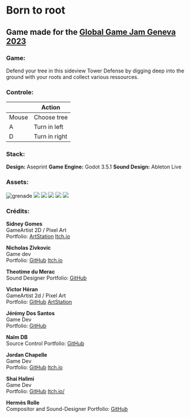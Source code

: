 # Born to root

## Game made for the [Global Game Jam Geneva 2023](https://globalgamejam.org/2023/jam-sites/global-game-jam-geneva)

### Game:
Defend your tree in this sideview Tower Defense by digging deep into the ground with your roots and collect various ressources.  

### Controle:
|  | Action |
|--|--|
| Mouse | Choose tree |
| A | Turn in left |
| D | Turn in right |


### Stack:
**Design:** Aseprint 
**Game Engine:** Godot 3.5.1
**Sound Design:** Ableton Live

### Assets:

![grenade](./assets/gif/grenade.gif)
![](./assets/gif/opp_Roots_attack.gif)
![](./assets/gif/opp_Roots_pyro_attack.gif)
![](./assets/gif/opp_Roots_pyro_walk.gif)
![](./assets/gif/opp_Roots_walk.gif)
![](./assets/gif/Willow_Tree_attack.gif)


### Crédits:
**Sidney Gomes**  
GameArtist 2D / Pixel Art  
Portfolio: [ArtStation](https://www.artstation.com/sid_octopouce) [Itch.io](https://sid-fr.itch.io/)

**Nicholas Zivkovic**  
Game dev  
Portfolio: [GitHub](https://github.com/znichola) [Itch.io](https://znichola.itch.io/)

**Theotime du Merac**  
Sound Designer
Portfolio: [GitHub](https://github.com/trubat-d)

**Victor Héran**  
GameArtist 2d / Pixel Art  
Portfolio: [GitHub](https://github.com/LeRoiErrant) [ArtStation](https://www.artstation.com/le_roi_errant)

**Jérémy Dos Santos**  
Game Dev  
Portfolio: [GitHub](https://github.com/0xOnyx)

**Naïm DB**  
Source Control
Portfolio: [GitHub](https://github.com/naimdb)

**Jordan Chapelle**  
Game Dev  
Portfolio:  [GitHub](https://github.com/lebojo)  [Itch.io](https://lebojo.itch.io/)

**Shai Halimi**  
Game Dev  
Portfolio: [GitHub](https://github.com/werterhalimi) [Itch.io/](https://sha256.itch.io/)

**Hermès Rolle**  
Compositor and Sound-Designer
Portfolio: [GitHub](https://github.com/tricaducee)
